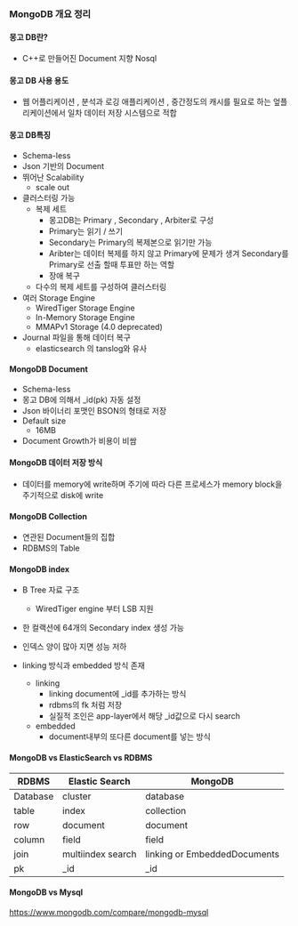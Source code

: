 ### MongoDB 개요 정리



#### 몽고 DB란?

- C++로 만들어진 Document 지향 Nosql



#### 몽고 DB 사용 용도

- 웹 어플리케이션 , 분석과 로깅 애플리케이션 , 중간정도의 캐시를 필요로 하는 엎플리케이션에서 일차 데이터 저장 시스템으로 적합



#### 몽고 DB특징

- Schema-less
- Json 기반의 Document
- 뛰어난 Scalability
  - scale out
- 클러스터링 가능
  - 복제 세트
    - 몽고DB는 Primary , Secondary , Arbiter로 구성
    - Primary는 읽기 / 쓰기
    - Secondary는 Primary의 복제본으로 읽기만 가능
    - Aribter는 데이터 복제를 하지 않고 Primary에 문제가 생겨 Secondary를 Primary로 선출 할때 투표만 하는 역할
    - 장애 복구 
  - 다수의 복제 세트를 구성하여 클러스터링
- 여러 Storage Engine
  - WiredTiger Storage Engine
  - In-Memory Storage Engine
  - MMAPv1 Storage (4.0 deprecated)
- Journal 파일을 통해 데이터 복구
  - elasticsearch 의 tanslog와 유사



#### MongoDB Document

- Schema-less
- 몽고 DB에 의해서 _id(pk) 자동 설정
-  Json 바이너리 포맷인 BSON의 형태로 저장
- Default size 
  - 16MB
- Document Growth가 비용이 비쌈



#### MongoDB 데이터 저장 방식

- 데이터를 memory에 write하며 주기에 따라 다른 프로세스가 memory block을 주기적으로 disk에 write



#### MongoDB Collection

- 연관된 Document들의 집합
- RDBMS의 Table



#### MongoDB index

- B Tree 자료 구조

  - WiredTiger engine 부터 LSB 지원

- 한 컬랙션에 64개의 Secondary index 생성 가능

- 인덱스 양이 많아 지면 성능 저하

- linking 방식과 embedded 방식 존재

  - linking
    - linking document에 _id를 추가하는 방식
    - rdbms의 fk 처럼 저장 
    - 실질적 조인은 app-layer에서 해당 _id값으로 다시 search
  - embedded
    -  document내부의 또다른 document를 넣는 방식

  



#### MongoDB vs ElasticSearch vs RDBMS

| RDBMS    | Elastic Search    | MongoDB                      |
| -------- | ----------------- | ---------------------------- |
| Database | cluster           | database                     |
| table    | index             | collection                   |
| row      | document          | document                     |
| column   | field             | field                        |
| join     | multiindex search | linking or EmbeddedDocuments |
| pk       | _id               | _id                          |



#### MongoDB vs Mysql

https://www.mongodb.com/compare/mongodb-mysql

